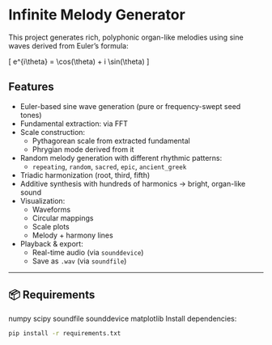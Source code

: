 # Infinite Melody Generator

This project generates rich, polyphonic organ-like melodies using sine waves derived from Euler’s formula:

\[
e^{i\theta} = \cos(\theta) + i \sin(\theta)
\]

## Features

- Euler-based sine wave generation (pure or frequency-swept seed tones)  
- Fundamental extraction: via FFT  
- Scale construction:
  - Pythagorean scale from extracted fundamental  
  - Phrygian mode derived from it  
- Random melody generation with different rhythmic patterns:
  - `repeating`, `random`, `sacred`, `epic`, `ancient_greek`  
- Triadic harmonization (root, third, fifth)  
- Additive synthesis with hundreds of harmonics → bright, organ-like sound  
- Visualization:
  - Waveforms  
  - Circular mappings  
  - Scale plots  
  - Melody + harmony lines  
- Playback & export:
  - Real-time audio (via `sounddevice`)  
  - Save as `.wav` (via `soundfile`)  

---

## 📦 Requirements
numpy
scipy
soundfile
sounddevice
matplotlib
Install dependencies:

```bash
pip install -r requirements.txt
